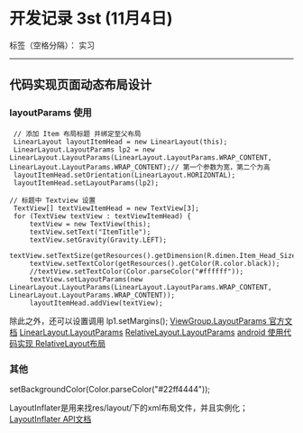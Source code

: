 ﻿# 开发记录 3st (11月4日)

标签（空格分隔）： 实习

---

## 代码实现页面动态布局设计

### layoutParams 使用

     // 添加 Item 布局标题 并绑定至父布局
     LinearLayout layoutItemHead = new LinearLayout(this);
     LinearLayout.LayoutParams lp2 = new LinearLayout.LayoutParams(LinearLayout.LayoutParams.WRAP_CONTENT, LinearLayout.LayoutParams.WRAP_CONTENT);// 第一个参数为宽，第二个为高
     layoutItemHead.setOrientation(LinearLayout.HORIZONTAL);
     layoutItemHead.setLayoutParams(lp2);
            
    // 标题中 Textview 设置
     TextView[] textViewItemHead = new TextView[3];
     for (TextView textView : textViewItemHead) {
         textView = new TextView(this);
         textView.setText("ItemTitle");
         textView.setGravity(Gravity.LEFT);
         textView.setTextSize(getResources().getDimension(R.dimen.Item_Head_Size));
         textView.setTextColor(getResources().getColor(R.color.black));   
         //textView.setTextColor(Color.parseColor("#ffffff"));
         textView.setLayoutParams(new LinearLayout.LayoutParams(LinearLayout.LayoutParams.WRAP_CONTENT, LinearLayout.LayoutParams.WRAP_CONTENT));
         layoutItemHead.addView(textView);

除此之外，还可以设置调用 lp1.setMargins();
[ViewGroup.LayoutParams 官方文档](https://developer.android.com/intl/zh-cn/reference/android/view/ViewGroup.LayoutParams.html)
[LinearLayout.LayoutParams](https://developer.android.com/intl/zh-cn/reference/android/widget/LinearLayout.LayoutParams.html)
[RelativeLayout.LayoutParams](https://developer.android.com/intl/zh-cn/reference/android/widget/RelativeLayout.LayoutParams.html)
[android 使用代码实现 RelativeLayout布局](http://www.cnblogs.com/bavariama/archive/2013/03/19/2969171.html) 


### 其他
setBackgroundColor(Color.parseColor("#22ff4444"));

LayoutInflater是用来找res/layout/下的xml布局文件，并且实例化；
[LayoutInflater API文档](https://developer.android.com/intl/zh-cn/reference/android/view/LayoutInflater.html)